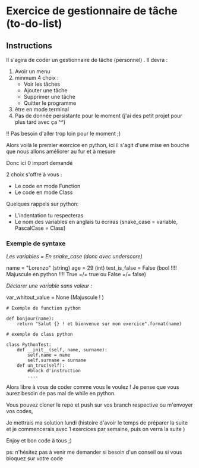 # Exercice de gestionnaire de tâche (to-do-list)

## Instructions


Il s'agira de coder un gestionnaire de tâche (personnel) . Il devra :

1. Avoir un menu
2. minmum 4 choix :
    - Voir les tâches
    - Ajouter une tâche
    - Supprimer une tâche
    - Quitter le programme
3. être en mode terminal
4. Pas de donnée persistante pour le moment (j'ai des petit projet pour plus tard avec ça ^^)


!! Pas besoin d'aller trop loin pour le moment ;) 

Alors voilà le premier exercice en python, ici il s'agit d'une mise en bouche que nous allons améliorer au fur et à mesure

Donc ici 0 import demandé 

2 choix s'offre à vous :

- Le code en mode Function
- Le code en mode Class 



Quelques rappels sur python:

- L'indentation tu respecteras 
- Le nom des variables en anglais tu écriras (snake_case = variable, PascalCase = Class)

### Exemple de syntaxe 


_Les variables = En snake_case (donc avec underscore)_

name = "Lorenzo"  (string)
age = 29  (int)
test_is_false = False (bool !!!! Majuscule en python !!!! True =/= true ou False =/= false)

_Déclarer une variable sans valeur :_

var_whitout_value = None (Majuscule ! )





```` 
# Exemple de function python

def bonjour(name):
    return "Salut {} ! et bienvenue sur mon exercice".format(name)

````


````
# exemple de class python

class PythonTest:
    def __init__(self, name, surname):
        self.name = name
        self.surname = surname
    def un_truc(self):
        #block d'instruction
        ....

````

Alors libre à vous de coder comme vous le voulez ! Je pense que vous aurez besoin de pas mal de while en python.

Vous pouvez cloner le repo et push sur vos branch respective ou m'envoyer vos codes, 

Je mettrais ma solution lundi (histoire d'avoir le temps de préparer la suite et je commencerais avec 1 exercices par semaine, puis on verra la suite )


Enjoy et bon code à tous ;) 


ps: n'hésitez pas à venir me demander si besoin d'un conseil ou si vous bloquez sur votre code 







